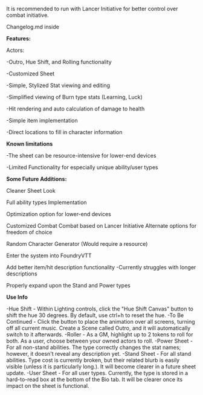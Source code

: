 It is recommended to run with Lancer Initiative for better control over combat initiative.

Changelog.md inside

**Features:**

Actors:

-Outro, Hue Shift, and Rolling functionality

-Customized Sheet

-Simple, Stylized Stat viewing and editing

-Simplified viewing of Burn type stats (Learning, Luck)

-Hit rendering and auto calculation of damage to health

-Simple item implementation

-Direct locations to fill in character information

**Known limitations**

-The sheet can be resource-intensive for lower-end devices

-Limited Functionality for especially unique ability/user types


**Some Future Additions:**

Cleaner Sheet Look

Full ability types Implementation

Optimization option for lower-end devices

Customized Combat
    Combat based on Lancer Initiative
        Alternate options for freedom of choice

Random Character Generator (Would require a resource)

Enter the system into FoundryVTT

Add better item/hit description functionality
    -Currently struggles with longer descriptions

Properly expand upon the Stand and Power types

**Use Info**

-Hue Shift - Within Lighting controls, click the "Hue Shift Canvas" button to shift the hue 30 degrees. By default, use ctrl+h to reset the hue.
-To Be Continued - Click the button to place the animation over all screens, turning off all current music. Create a Scene called Outro, and it will automatically switch to it afterwards.
-Roller - As a GM, highlight up to 2 tokens to roll for both. As a user, choose between your owned actors to roll.
-Power Sheet - For all non-stand abilities. The type correctly changes the stat names; however, it doesn't reveal any description yet.
-Stand Sheet - For all stand abilities. Type cost is currently broken, but their related blurb is easily visible (unless it is particularly long.). It will become clearer in a future sheet update.
-User Sheet - For all user types. Currently, the type is stored in a hard-to-read box at the bottom of the Bio tab. It will be clearer once its impact on the sheet is functional.
